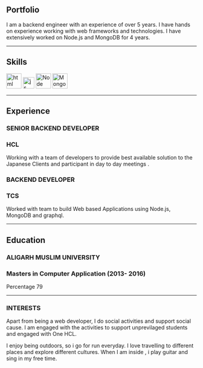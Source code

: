 ## Portfolio

I am a backend engineer with an experience of over 5 years. I have hands on experience working with web frameworks and technologies. I have extensively worked on Node.js and MongoDB for 4 years.

---

## Skills

<p align='left'>
  <img src="https://upload.wikimedia.org/wikipedia/commons/thumb/6/61/HTML5_logo_and_wordmark.svg/2048px-HTML5_logo_and_wordmark.svg.png" alt="html" width="40" height="40">
  <img src='https://upload.wikimedia.org/wikipedia/commons/6/6a/JavaScript-logo.png' height='30' width='auto' alt="js">
   <img src="https://upload.wikimedia.org/wikipedia/commons/d/d9/Node.js_logo.svg" alt="Node" width="auto" height="40"/>
   <img src="https://upload.wikimedia.org/wikipedia/commons/9/93/MongoDB_Logo.svg" alt="MongoDB" width="auto" height="40"/>
</p>

---

## Experience

### **SENIOR BACKEND DEVELOPER**
### HCL

Working with a team of developers to provide best available solution to the Japanese Clients and participant in day to day meetings . 

### **BACKEND DEVELOPER**
### TCS

Worked with team to build Web based Applications using Node.js, MongoDB and graphql. 

---

## Education

### **ALIGARH MUSLIM UNIVERSITY**
### Masters in Computer Application (2013- 2016)
Percentage 79

---

### INTERESTS
Apart from being a web developer, I do social activities and support social cause. I am engaged with the activities to support unprevilaged students and engaged with One HCL.

I enjoy being outdoors, so i go for run everyday. I love travelling to different places and explore different cultures. When I am inside , i play guitar and sing in my free time.
